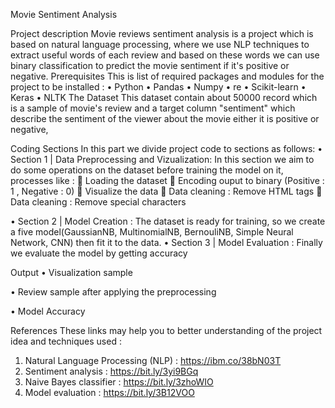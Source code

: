 Movie Sentiment Analysis
 
Project description
Movie reviews sentiment analysis is a project which is based on natural language processing, where we use NLP techniques to extract useful words of each review and based on these words we can use binary classification to predict the movie sentiment if it's positive or negative.
Prerequisites
This is list of required packages and modules for the project to be installed :
•	Python
•	Pandas
•	Numpy
•	re
•	Scikit-learn
•	Keras
•	NLTK
The Dataset
This dataset contain about 50000 record which is a sample of movie's review
and a target column "sentiment" which describe the sentiment of the viewer about the movie either it is positive or negative,
 

Coding Sections
In this part we divide project code to sections as follows:
•	Section 1 | Data Preprocessing  and Vizualization:
In this section we aim to do some operations on the dataset before training the model on it,
processes like :
	Loading the dataset
	Encoding ouput to binary (Positive : 1 , Negative : 0)
	Visualize the data
	Data cleaning : Remove HTML tags
	Data cleaning : Remove special characters

•	Section 2 | Model Creation :
The dataset is ready for training, so we create a five model(GaussianNB, MultinomialNB, BernouliNB, Simple Neural Network, CNN)  then fit it to the data.
•	Section 3 | Model Evaluation :
Finally we evaluate the model by getting accuracy

Output
•	Visualization sample
 
•	Review sample after applying the preprocessing 
 
•	Model Accuracy
 
References
These links may help you to better understanding of the project idea and techniques used :
1.	Natural Language Processing (NLP) : https://ibm.co/38bN03T
2.	Sentiment analysis : https://bit.ly/3yi9BGq
3.	Naive Bayes classifier : https://bit.ly/3zhoWIO
4.	Model evaluation : https://bit.ly/3B12VOO




